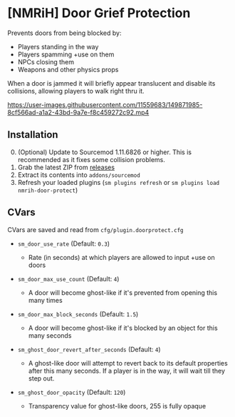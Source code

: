# [NMRiH] Door Grief Protection

Prevents doors from being blocked by:

- Players standing in the way
- Players spamming +use on them
- NPCs closing them
- Weapons and other physics props

When a door is jammed it will briefly appear translucent and disable its collisions, allowing players to walk right thru it.

https://user-images.githubusercontent.com/11559683/149871985-8cf566ad-a1a2-43bd-9a7e-f8c459272c92.mp4


## Installation
0. (Optional) Update to Sourcemod 1.11.6826 or higher. This is recommended as it fixes some collision problems.
1. Grab the latest ZIP from [releases](https://github.com/dysphie/nmrih-door-protect/releases)
2. Extract its contents into `addons/sourcemod`
3. Refresh your loaded plugins (`sm plugins refresh` or `sm plugins load nmrih-door-protect`)

## CVars

CVars are saved and read from `cfg/plugin.doorprotect.cfg`

- `sm_door_use_rate` (Default: `0.3`)
  - Rate (in seconds) at which players are allowed to input +use on doors
 
- `sm_door_max_use_count` (Default: `4`) 
	-	A door will become ghost-like if it's prevented from opening this many times

- `sm_door_max_block_seconds` (Default: `1.5`)
	- A door will become ghost-like if it's blocked by an object for this many seconds
	
- `sm_ghost_door_revert_after_seconds` (Default: `4`)
  - A ghost-like door will attempt to revert back to its default properties after this many seconds. 
    If a player is in the way, it will wait till they step out.

- `sm_ghost_door_opacity` (Default: `120`)
	- Transparency value for ghost-like doors, 255 is fully opaque
